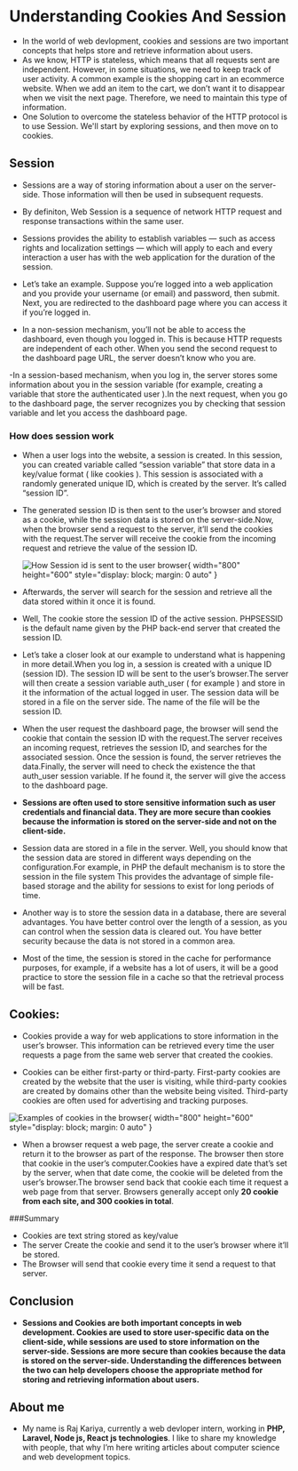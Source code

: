 # Understanding Cookies And Session
- In the world of web devlopment, cookies and sessions are two important concepts that helps store and retrieve information about users.
- As we know, HTTP is stateless, which means that all requests sent are independent. However, in some situations, we need to keep track of user activity. A common example is the shopping cart in an ecommerce website. When we add an item to the cart, we don’t want it to disappear when we visit the next page. Therefore, we need to maintain this type of information.
- One Solution to overcome the stateless behavior of the HTTP protocol is to use Session. We'll start by exploring sessions, and then move on to cookies.

## Session 
- Sessions are a way of storing information about a user on the server-side. Those information will then be used in subsequent requests.

- By definiton, Web Session is a sequence of network HTTP request and response transactions within the same user.
  
- Sessions provides the ability to establish variables — such as access rights and localization settings — which will apply to each and every interaction a user has with the web application for the duration of the session.

- Let’s take an example. Suppose you’re logged into a web application and you provide your username (or email) and password, then submit. Next, you are redirected to the dashboard page where you can access it if you’re logged in.

- In a non-session mechanism, you’ll not be able to access the dashboard, even though you logged in. This is because HTTP requests are independent of each other. When you send the second request to the dashboard page URL, the server doesn’t know who you are.

-In a session-based mechanism, when you log in, the server stores some information about you in the session variable (for example, creating a variable that store the authenticated user ).In the next request, when you go to the dashboard page, the server recognizes you by checking that session variable and let you access the dashboard page.

### How does session work
- When a user logs into the website, a session is created. In this session, you can created variable called “session variable” that store data in a key/value format ( like cookies ).
This session is associated with a randomly generated unique ID, which is created by the server. It’s called “session ID”.

- The generated session ID is then sent to the user’s browser and stored as a cookie, while the session data is stored on the server-side.Now, when the browser send a request to the server, it’ll send the cookies with the request.The server will receive the cookie from the incoming request and retrieve the value of the session ID.

  ![How Session id is sent to the user browser](https://user-images.githubusercontent.com/34595361/213847155-8d94e041-3ace-4628-9486-e3f696cd6668.png){ width="800" height="600" style="display: block; margin: 0 auto" } 

-  Afterwards, the server will search for the session and retrieve all the data stored within it once it is found.

-  Well, The cookie store the session ID of the active session. PHPSESSID is the default name given by the PHP back-end server that created the session ID.

- Let’s take a closer look at our example to understand what is happening in more detail.When you log in, a session is created with a unique ID (session ID). The session ID will be sent to the user’s browser.The server will then create a session variable auth_user ( for example ) and store in it the information of the actual logged in user. The session data will be stored in a file on the server side. The name of the file will be the session ID.

- When the user request the dashboard page, the browser will send the cookie that contain the session ID with the request.The server receives an incoming request, retrieves the session ID, and searches for the associated session. Once the session is found, the server retrieves the data.Finally, the server will need to check the existence the that auth_user session variable. If he found it, the server will give the access to the dashboard page.

- **Sessions are often used to store sensitive information such as user credentials and financial data. They are more secure than cookies because the information is stored on the server-side and not on the client-side.**

- Session data are stored in a file in the server. Well, you should know that the session data are stored in different ways depending on the configuration.For example, in PHP the default mechanism is to store the session in the file system This provides the advantage of simple file-based storage and the ability for sessions to exist for long periods of time.

- Another way is to store the session data in a database, there are several advantages. You have better control over the length of a session, as you can control when the session data is cleared out. You have better security because the data is not stored in a common area.
  
- Most of the time, the session is stored in the cache for performance purposes, for example, if a website has a lot of users, it will be a good practice to store the session file in a cache so that the retrieval process will be fast.

## Cookies:
- Cookies provide a way for web applications to store information in the user’s browser. This information can be retrieved every time the user requests a page from the same web server that created the cookies.

- Cookies can be either first-party or third-party. First-party cookies are created by the website that the user is visiting, while third-party cookies are created by domains other than the website being visited. Third-party cookies are often used for advertising and tracking purposes.

![Examples of cookies in the browser](https://learnhindituts.com/assets/images/php/cookie.jpg){ width="800" height="600" style="display: block; margin: 0 auto" } 

- When a browser request a web page, the server create a cookie and return it to the browser as part of the response. The browser then store that cookie in the user’s computer.Cookies have a expired date that’s set by the server, when that date come, the cookie will be deleted from the user’s browser.The browser send back that cookie each time it request a web page from that server. Browsers generally accept only **20 cookie from each site, and 300 cookies in total**.

###Summary 
- Cookies are text string stored as key/value
- The server Create the cookie and send it to the user’s browser where it’ll be stored.
- The Browser will send that cookie every time it send a request to that server.

## Conclusion
- **Sessions and Cookies are both important concepts in web development. Cookies are used to store user-specific data on the client-side, while sessions are used to store information on the server-side. Sessions are more secure than cookies because the data is stored on the server-side. Understanding the differences between the two can help developers choose the appropriate method for storing and retrieving information about users.**

## About me
- My name is Raj Kariya, currently a web devloper intern, working in **PHP, Laravel, Node js, React js technologies**. I like to share my knowledge with people, that why I’m here writing articles about computer science and web development topics.
